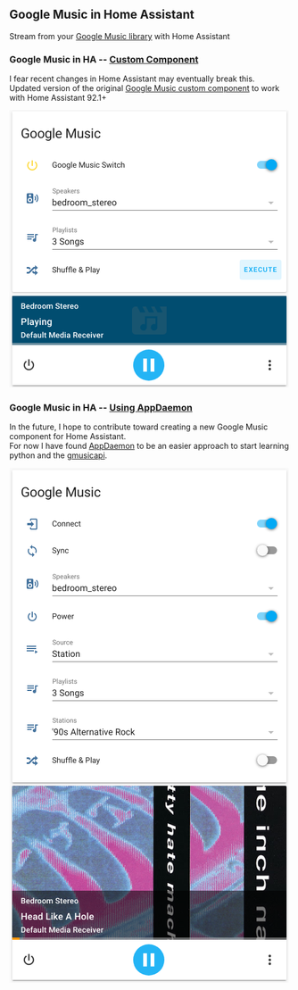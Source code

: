 ## Google Music in Home Assistant
Stream from your [Google Music library](https://play.google.com/music/listen#/home) with Home Assistant


### Google Music in HA -- [Custom Component](https://community.home-assistant.io/t/google-music-in-ha/10976/214?u=troy)
I fear recent changes in Home Assistant may eventually break this.  
Updated version of the original [Google Music custom component](https://community.home-assistant.io/t/google-music-in-ha/10976?u=troy) to work with Home Assistant 92.1+  

![img](img/gm_switch.png)

### Google Music in HA -- [Using AppDaemon](https://community.home-assistant.io/t/google-music-in-ha-using-appdaemon/109983?u=troy)
In the future, I hope to contribute toward creating a new Google Music component for Home Assistant.  
For now I have found [AppDaemon](https://www.home-assistant.io/docs/ecosystem/appdaemon) to be an easier approach to start learning python and the [gmusicapi](https://github.com/simon-weber/gmusicapi).  

![img](img/gm_app.png)

